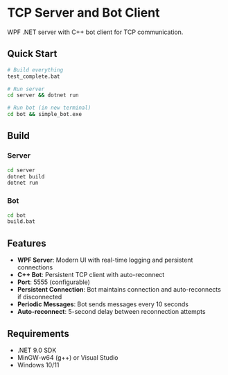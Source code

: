 # TCP Server and Bot Client

WPF .NET server with C++ bot client for TCP communication.

## Quick Start

```bash
# Build everything
test_complete.bat

# Run server
cd server && dotnet run

# Run bot (in new terminal)
cd bot && simple_bot.exe
```

## Build

### Server
```bash
cd server
dotnet build
dotnet run
```

### Bot
```bash
cd bot
build.bat
```

## Features

- **WPF Server**: Modern UI with real-time logging and persistent connections
- **C++ Bot**: Persistent TCP client with auto-reconnect
- **Port**: 5555 (configurable)
- **Persistent Connection**: Bot maintains connection and auto-reconnects if disconnected
- **Periodic Messages**: Bot sends messages every 10 seconds
- **Auto-reconnect**: 5-second delay between reconnection attempts

## Requirements

- .NET 9.0 SDK
- MinGW-w64 (g++) or Visual Studio
- Windows 10/11 